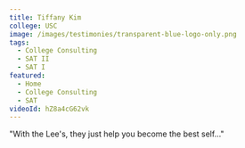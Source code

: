 ```yaml
---
title: Tiffany Kim
college: USC
image: /images/testimonies/transparent-blue-logo-only.png
tags:
  - College Consulting
  - SAT II
  - SAT I
featured:
  - Home
  - College Consulting
  - SAT
videoId: hZ8a4cG62vk
---
```

"With the Lee's, they just help you become the best self..."